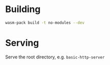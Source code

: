 # Building

```bash
wasm-pack build -t no-modules --dev
```

# Serving

Serve the root directory, e.g. `basic-http-server`
